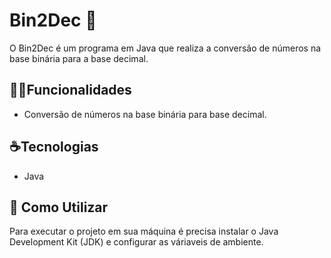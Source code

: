 # Bin2Dec 🤖

O Bin2Dec é um programa em Java que realiza a conversão de números na base binária para a base decimal.

## 👩‍🏭Funcionalidades

- Conversão de números na base binária para base decimal.

## ☕Tecnologias

- Java

## 🚨 Como Utilizar

Para executar o projeto em sua máquina é precisa instalar o Java Development Kit (JDK) e configurar as váriaveis de ambiente.
